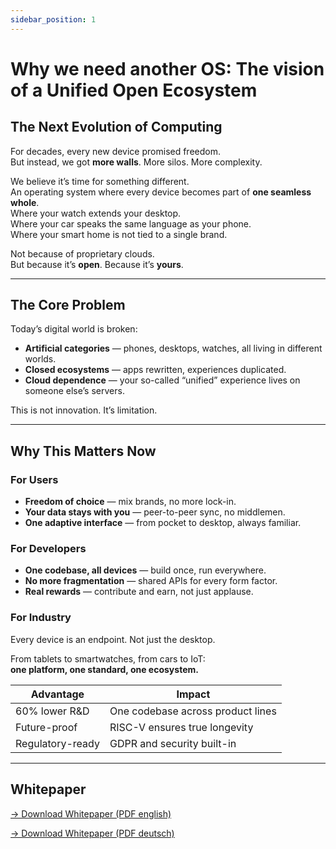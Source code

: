 ```yaml
---
sidebar_position: 1
---
```


# Why we need another OS: The vision of a Unified Open Ecosystem

## The Next Evolution of Computing

For decades, every new device promised freedom.  
But instead, we got **more walls**. More silos. More complexity.  

We believe it’s time for something different.  
An operating system where every device becomes part of **one seamless whole**.  
Where your watch extends your desktop.  
Where your car speaks the same language as your phone.  
Where your smart home is not tied to a single brand.  

Not because of proprietary clouds.  
But because it’s **open**. Because it’s **yours**.

---

## The Core Problem

Today’s digital world is broken:

- **Artificial categories** — phones, desktops, watches, all living in different worlds.  
- **Closed ecosystems** — apps rewritten, experiences duplicated.  
- **Cloud dependence** — your so-called “unified” experience lives on someone else’s servers.  

This is not innovation. It’s limitation.  

---

## Why This Matters Now

### For Users

- **Freedom of choice** — mix brands, no more lock-in.  
- **Your data stays with you** — peer-to-peer sync, no middlemen.  
- **One adaptive interface** — from pocket to desktop, always familiar.  

### For Developers

- **One codebase, all devices** — build once, run everywhere.  
- **No more fragmentation** — shared APIs for every form factor.  
- **Real rewards** — contribute and earn, not just applause.  

### For Industry

Every device is an endpoint. Not just the desktop.  

From tablets to smartwatches, from cars to IoT:  
**one platform, one standard, one ecosystem.**

| Advantage         | Impact |
|------------------|----------------|
| 60% lower R&D    | One codebase across product lines |
| Future-proof     | RISC-V ensures true longevity |
| Regulatory-ready | GDPR and security built-in |

---

## Whitepaper

[→ Download Whitepaper (PDF english)](/files/whitepaper_en.pdf)  

[→ Download Whitepaper (PDF deutsch)](/files/whitepaper_de.pdf)
